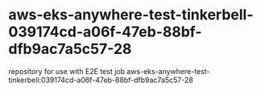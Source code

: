 # aws-eks-anywhere-test-tinkerbell-039174cd-a06f-47eb-88bf-dfb9ac7a5c57-28
repository for use with E2E test job aws-eks-anywhere-test-tinkerbell:039174cd-a06f-47eb-88bf-dfb9ac7a5c57-28
